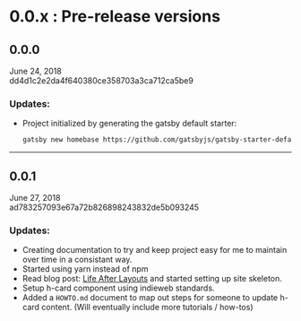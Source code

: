 # 0.0.x : Pre-release versions

## 0.0.0 
June 24, 2018  <br />
dd4d1c2e2da4f640380ce358703a3ca712ca5be9

### Updates:
- Project initialized by generating the gatsby default starter: 
    ```sh
    gatsby new homebase https://github.com/gatsbyjs/gatsby-starter-default#v2
    ```
***

## 0.0.1
June 27, 2018 <br />
ad783257093e67a72b826898243832de5b093245

### Updates:
- Creating documentation to try and keep project easy for me to maintain over time in a consistant way.
- Started using yarn instead of npm
- Read blog post: [Life After Layouts](https://next.gatsbyjs.org/blog/2018-06-08-life-after-layouts/) and started setting up site skeleton.
- Setup h-card component using indieweb standards.
- Added a ```HOWTO.md``` document to map out steps for someone to update h-card content. (Will eventually include more tutorials / how-tos)